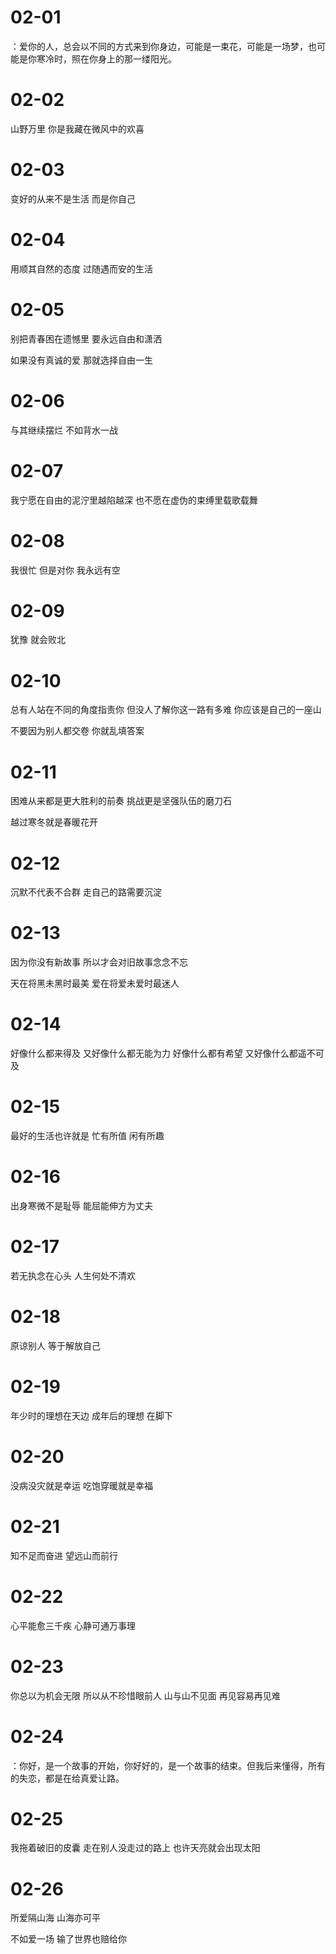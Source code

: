 # 02-01

：爱你的人，总会以不同的方式来到你身边，可能是一束花，可能是一场梦，也可能是你寒冷时，照在你身上的那一缕阳光。

# 02-02

山野万里 你是我藏在微风中的欢喜

# 02-03

变好的从来不是生活 而是你自己

# 02-04

用顺其自然的态度 过随遇而安的生活

# 02-05

别把青春困在遗憾里 要永远自由和潇洒

如果没有真诚的爱 那就选择自由一生

# 02-06

与其继续摆烂 不如背水一战

# 02-07

我宁愿在自由的泥泞里越陷越深 也不愿在虚伪的束缚里载歌载舞

# 02-08

我很忙 但是对你 我永远有空

# 02-09

犹豫 就会败北

# 02-10

总有人站在不同的角度指责你 但没人了解你这一路有多难 你应该是自己的一座山

不要因为别人都交卷 你就乱填答案

# 02-11

困难从来都是更大胜利的前奏 挑战更是坚强队伍的磨刀石

越过寒冬就是春暖花开

# 02-12

沉默不代表不合群 走自己的路需要沉淀

# 02-13

因为你没有新故事 所以才会对旧故事念念不忘

天在将黑未黑时最美 爱在将爱未爱时最迷人

# 02-14

好像什么都来得及 又好像什么都无能为力 好像什么都有希望 又好像什么都遥不可及

# 02-15

最好的生活也许就是 忙有所值 闲有所趣

# 02-16

出身寒微不是耻辱 能屈能伸方为丈夫

# 02-17

若无执念在心头 人生何处不清欢

# 02-18

原谅别人 等于解放自己

# 02-19

年少时的理想在天边 成年后的理想 在脚下

# 02-20

没病没灾就是幸运 吃饱穿暖就是幸福

# 02-21

知不足而奋进 望远山而前行

# 02-22

心平能愈三千疾 心静可通万事理

# 02-23

你总以为机会无限 所以从不珍惜眼前人 山与山不见面 再见容易再见难

# 02-24

：你好，是一个故事的开始，你好好的，是一个故事的结束。但我后来懂得，所有的失恋，都是在给真爱让路。

# 02-25

我拖着破旧的皮囊 走在别人没走过的路上 也许天亮就会出现太阳

# 02-26

所爱隔山海 山海亦可平

不如爱一场 输了世界也赔给你